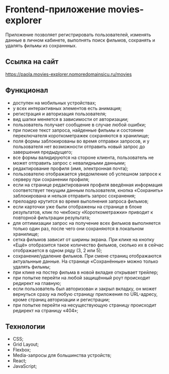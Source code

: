 # Frontend-приложение movies-explorer

Приложение позволяет регистрировать пользователей, изменять данные в личном кабинете, выполнять поиск фильмов, сохранять и удалять фильмы из сохраннных.

## Ссылка на сайт

https://paola.movies-explorer.nomoredomainsicu.ru/movies

## Функционал
* доступен на мобильных устройствах;
* у всех интерактивных элементов есть анимация;
* регистрация и авторизация пользователя;
* вид шапки меняется в зависимости от авторизации;
* пользователь получает сообщение в случае любой ошибки;
* при поиске текст запроса, найденные фильмы и состояние переключателя короткометражек сохраняются в хранилище;
* поля формы заблокированы во время отправки запросов, и у пользователя нет возможности отправить новый запрос до завершения предыдущего;
* все формы валидируются на стороне клиента, пользователь не может отправить запрос с невалидными данными;
* редактирование профиля (имя, электронная почта);
* пользователю отображается уведомление об успешном запросе к серверу при сохранении профиля;
* если на странице редактирования профиля введённая информация соответствует текущим данным пользователя, кнопка «Сохранить» заблокирована и нельзя отправить запрос сохранения;
* прелоадер крутится во время выполнения запроса фильмов;
* если карточки уже были отображены на странице в блоке результатов, клик по чекбоксу «Короткометражки» приводит к повторной фильтрации результата;
* для оптимизации запрос на получение всех фильмов выполняется только один раз, после чего они сохраняются в локальном хранилище;
* сетка фильмов зависит от ширины экрана. При клике на кнопку «Ещё» отобразится такое количество фильмов, сколько их в сейчас отображается в одном ряду (3, 2 или 5);
* сохранение/удаление фильмов. При смене страниц отображаются актуальнные данные. На странице «Сохранённые» можно только удалять фильмы;
* при клике на постер фильма в новой вкладке открывает трейлер;
* при попытке перейти на любой защищённый роут происходит редирект на главную;
* если пользователь был авторизован и закрыл вкладку, он может вернуться сразу на любую страницу приложения по URL-адресу, кроме страниц авторизации и регистрации;
* при попытке перейти на несуществующую страницу происходит редирект на страницу «404»;

## Технологии

* CSS;
* Grid Layout;
* Flexbox;
* Media-запросы для большинства устройств;
* React;
* JavaScript;
